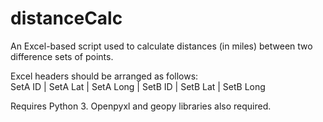 # distanceCalc
An Excel-based script used to calculate distances (in miles) between two difference sets of points. 

Excel headers should be arranged as follows: </br>
SetA ID | SetA Lat | SetA Long | SetB ID | SetB Lat | SetB Long

Requires Python 3. Openpyxl and geopy libraries also required.
